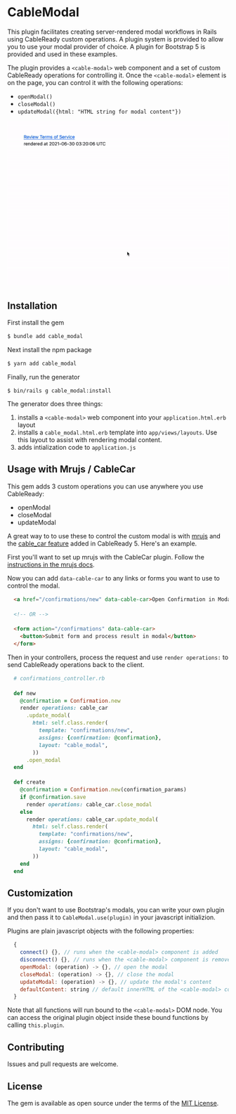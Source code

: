 # CableModal
This plugin facilitates creating server-rendered modal workflows in Rails using CableReady custom operations.  A plugin system is provided to allow you to use your modal provider of choice.  A plugin for Bootstrap 5 is provided and used in these examples.

The plugin provides a `<cable-modal>` web component and a set of custom CableReady operations for controlling it.  Once the `<cable-modal>` element is on the page, you can control it with the following operations:

- `openModal()`
- `closeModal()`
- `updateModal({html: "HTML string for modal content"})`

![Demo screencast](/demo.gif)

## Installation
First install the gem

```bash
$ bundle add cable_modal
```

Next install the npm package

```bash
$ yarn add cable_modal
```

Finally, run the generator

```
$ bin/rails g cable_modal:install
```

The generator does three things:

1. installs a `<cable-modal>` web component into your `application.html.erb` layout
3. installs a `cable_modal.html.erb` template into `app/views/layouts`.  Use this layout to assist with rendering modal content.
2. adds intialization code to `application.js`

## Usage with Mrujs / CableCar

This gem adds 3 custom operations you can use anywhere you use CableReady:
- openModal
- closeModal
- updateModal

A great way to to use these to control the custom modal is with [mrujs](https://mrujs.com) and the [cable_car feature](https://cableready.stimulusreflex.com/v/v5/cable-car) added in CableReady 5.  Here's an example.

First you'll want to set up mrujs with the CableCar plugin.  Follow the [instructions in the mrujs docs](https://mrujs.com/how-tos/integrate-cablecar).

Now you can add `data-cable-car` to any links or forms you want to use to control the modal.

```html
  <a href="/confirmations/new" data-cable-car>Open Confirmation in Modal</a>

  <!-- OR -->

  <form action="/confirmations" data-cable-car>
    <button>Submit form and process result in modal</button>
  </form>
```

Then in your controllers, process the request and use `render operations:` to send CableReady operations back to the client.

```ruby
  # confirmations_controller.rb

  def new
    @confirmation = Confirmation.new
    render operations: cable_car
      .update_modal(
        html: self.class.render(
          template: "confirmations/new",
          assigns: {confirmation: @confirmation},
          layout: "cable_modal",
        ))
      .open_modal
  end

  def create
    @confirmation = Confirmation.new(confirmation_params)
    if @confirmation.save
      render operations: cable_car.close_modal
    else
      render operations: cable_car.update_modal(
        html: self.class.render(
          template: "confirmations/new",
          assigns: {confirmation: @confirmation},
          layout: "cable_modal",
        ))
    end
  end
```

## Customization

If you don't want to use Bootstrap's modals, you can write your own plugin and then pass it to `CableModal.use(plugin)` in your javascript initializion.

Plugins are plain javascript objects with the following properties:

```javascript
  {
    connect() {}, // runs when the <cable-modal> component is added
    disconnect() {}, // runs when the <cable-modal> component is removed
    openModal: (operation) -> {}, // open the modal
    closeModal: (operation) -> {}, // close the modal
    updateModal: (operation) -> {}, // update the modal's content
    defaultContent: string // default innerHTML of the <cable-modal> component
  }
```

Note that all functions will run bound to the `<cable-modal>` DOM node.  You can access the original plugin object inside these bound functions by calling `this.plugin`.

## Contributing
Issues and pull requests are welcome.

## License
The gem is available as open source under the terms of the [MIT License](https://opensource.org/licenses/MIT).

